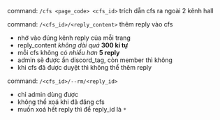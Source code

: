 command: `/cfs <page_code> <cfs_id>`
trích dẫn cfs ra ngoài 2 kênh hall

command: `/<cfs_id>/<reply_content>`
thêm reply vào cfs
- nhớ vào đúng kênh reply của mỗi trang
- reply_content *không dài quá* **300 kí tự**
- mỗi cfs không có *nhiều hơn* **5 reply**
- admin sẽ được ẩn discord_tag, còn member thì không
- khi cfs đã được duyệt thì không thể thêm reply

command: `/<cfs_id>/--rm/<reply_id>`
- chỉ admin dùng được
- không thể xoá khi đã đăng cfs
- muốn xoá hết reply thì để reply_id là `*`